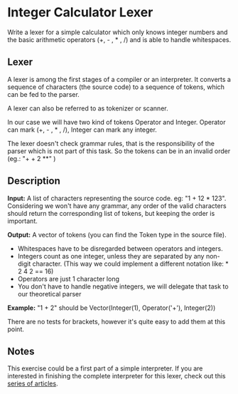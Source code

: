 # Integer Calculator Lexer

Write a lexer for a simple calculator which only knows integer numbers and the basic arithmetic operators (+, - , * , /) 
and is able to handle whitespaces.

## Lexer
A lexer is among the first stages of a compiler or an interpreter.
It converts a sequence of characters (the source code) to a sequence of tokens,
 which can be fed to the parser.
 
A lexer can also be referred to as tokenizer or scanner.

In our case we will have two kind of tokens Operator and Integer.
Operator can mark (+, - , * , /), Integer can mark any integer. 
 
The lexer doesn't check grammar rules, that is the responsibility of the parser which is not part of this task.
So the tokens can be in an invalid order (eg.: "+ + 2 **" )


## Description

**Input:** A list of characters representing the source code.
eg: "1 + 12 * 123". Considering we won't have any grammar,
any order of the valid characters should return the corresponding list of tokens, but keeping the order is important.

**Output:** A vector of tokens (you can find the Token type in the source file).
* Whitespaces have to be disregarded between operators and integers.
* Integers count as one integer, unless they are separated by any non-digit character. 
(This way we could implement a different notation like: * 2 4 2 == 16)
* Operators are just 1 character long
* You don't have to handle negative integers, we will delegate that task to our theoretical parser

**Example:** "1 + 2" should be Vector(Integer(1), Operator('+'), Integer(2))

There are no tests for brackets, however it's quite easy to add them at this point.

## Notes
This exercise could be a first part of a simple interpreter.
If you are interested in finishing the complete interpreter for this lexer,
check out this [series of articles](https://ruslanspivak.com/lsbasi-part1/).

